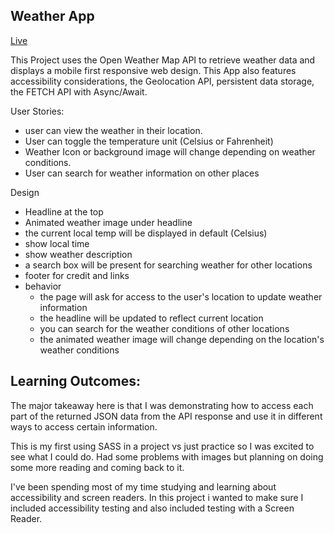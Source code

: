 ## Weather App

[Live](https://hvanotten.github.io/webpack_weather/)

This Project uses the Open Weather Map API to retrieve weather data and displays a mobile first responsive web design. This App also features accessibility considerations, the Geolocation API, persistent data storage, the FETCH API with Async/Await.

User Stories:

- user can view the weather in their location.
- User can toggle the temperature unit (Celsius or Fahrenheit)
- Weather Icon or background image will change depending on weather conditions.
- User can search for weather information on other places

Design

- Headline at the top
- Animated weather image under headline
- the current local temp will be displayed in default (Celsius)
- show local time
- show weather description
- a search box will be present for searching weather for other locations
- footer for credit and links
- behavior
  - the page will ask for access to the user's location to update weather information
  - the headline will be updated to reflect current location
  - you can search for the weather conditions of other locations
  - the animated weather image will change depending on the location's weather conditions

## Learning Outcomes:

The major takeaway here is that I was demonstrating how to access each part of the returned JSON data from the API response and use it in different ways to access certain information.

This is my first using SASS in a project vs just practice so I was excited to see what I could do. Had some problems with images but planning on doing some more reading and coming back to it.

I've been spending most of my time studying and learning about accessibility and screen readers. In this project i wanted to make sure I included accessibility testing and also included testing with a Screen Reader.
